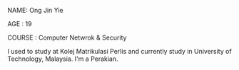 NAME: Ong Jin Yie

AGE : 19

COURSE : Computer Netwrok & Security

I used to study at Kolej Matrikulasi Perlis and currently study in University of Technology, Malaysia. I'm a Perakian. 

